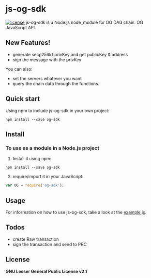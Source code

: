 # js-og-sdk
[![license](https://img.shields.io/badge/license-MIT-brightgreen.svg)](https://github.com/annchain/js-og-sdk/blob/master/LICENSE)
js-og-sdk is a Node.js node_module for OG DAG chain. OG JavaScript API.


## New Features!

  - generate secp256k1 privKey and get publicKey & address
  - sign the message with the privKey


You can also:
  - set the servers whatever you want
  - query the chain data through the functions.

## Quick start
Using npm to include js-og-sdk in your own project:
```shell
npm install --save og-sdk
```

## Install

### To use as a module in a Node.js project
1. Install it using npm:
  ```shell
  npm install --save og-sdk
  ```

2. require/import it in your JavaScript:
  ```js
  var OG = require('og-sdk');
  ```
  
## Usage
For information on how to use js-og-sdk, take a look at the [example.js](https://github.com/annchain/js-og-sdk/blob/master/example.js).

## Todos

 - create Raw transaction
 - sign the transaction and send to PRC

License
----

**GNU Lesser General Public License v2.1**
